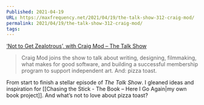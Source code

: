 ```yaml
---
Published: 2021-04-19
URL: https://maxfrequency.net/2021/04/19/the-talk-show-312-craig-mod/
permalink: 2021/04/19/the-talk-show-312-craig-mod/
tags:
---
```

[‘Not to Get Zealotrous’, with Craig Mod – The Talk Show](https://daringfireball.net/thetalkshow/2021/04/11/ep-312)

> Craig Mod joins the show to talk about writing, designing, filmmaking, what makes for good software, and building a successful membership program to support independent art. And: pizza toast.

From start to finish a stellar episode of *The Talk Show*. I gleaned ideas and inspiration for [[Chasing the Stick - The Book – Here I Go Again|my own book project]]. And what’s not to love about pizza toast?
